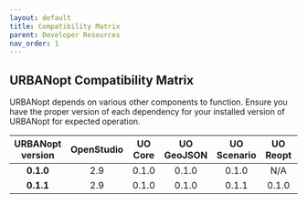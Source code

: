 ```yaml
---
layout: default
title: Compatibility Matrix
parent: Developer Resources
nav_order: 1
---
```


## URBANopt Compatibility Matrix

URBANopt depends on various other components to function. Ensure you have the proper version of each dependency for your installed version of URBANopt for expected operation.

|URBANopt version|OpenStudio|UO Core|UO GeoJSON|UO Scenario|UO Reopt|UO CLI|Ruby |
|:--------:|:--:|:---:|:-----:|:----:|:----:|:----:|:---:|
|**0.1.0** |2.9 |0.1.0 |0.1.0 |0.1.0 |N/A |N/A |2.2.4|
|**0.1.1** |2.9 |0.1.0 |0.1.0 |0.1.1 |0.1.0 |0.1.0 |2.2.4|
